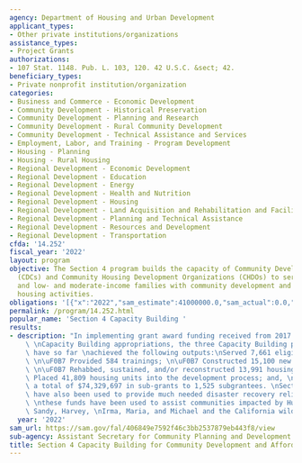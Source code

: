 ```yaml
---
agency: Department of Housing and Urban Development
applicant_types:
- Other private institutions/organizations
assistance_types:
- Project Grants
authorizations:
- 107 Stat. 1148. Pub. L. 103, 120. 42 U.S.C. &sect; 42.
beneficiary_types:
- Private nonprofit institution/organization
categories:
- Business and Commerce - Economic Development
- Community Development - Historical Preservation
- Community Development - Planning and Research
- Community Development - Rural Community Development
- Community Development - Technical Assistance and Services
- Employment, Labor, and Training - Program Development
- Housing - Planning
- Housing - Rural Housing
- Regional Development - Economic Development
- Regional Development - Education
- Regional Development - Energy
- Regional Development - Health and Nutrition
- Regional Development - Housing
- Regional Development - Land Acquisition and Rehabilitation and Facilities Construction
- Regional Development - Planning and Technical Assistance
- Regional Development - Resources and Development
- Regional Development - Transportation
cfda: '14.252'
fiscal_year: '2022'
layout: program
objective: The Section 4 program builds the capacity of Community Development Corporations
  (CDCs) and Community Housing Development Organizations (CHDOs) to serve their communities
  and low- and moderate-income families with community development and affordable
  housing activities.
obligations: '[{"x":"2022","sam_estimate":41000000.0,"sam_actual":0.0,"usa_spending_actual":-19499.63},{"x":"2023","sam_estimate":41000000.0,"sam_actual":0.0,"usa_spending_actual":41000000.0},{"x":"2024","sam_estimate":83000000.0,"sam_actual":0.0,"usa_spending_actual":0.0}]'
permalink: /program/14.252.html
popular_name: 'Section 4 Capacity Building '
results:
- description: "In implementing grant award funding received from 2017 \u2013 2020\
    \ \nCapacity Building appropriations, the three Capacity Building program grantees\
    \ have so far \nachieved the following outputs:\nServed 7,661 eligible organizations;\
    \ \n\uF0B7 Provided 584 trainings; \n\uF0B7 Constructed 15,100 new housing units;\
    \ \n\uF0B7 Rehabbed, sustained, and/or reconstructed 13,991 housing units; \n\uF0B7\
    \ Placed 41,809 housing units into the development process; and, \n\uF0B7 Awarded\
    \ a total of $74,329,697 in sub-grants to 1,525 subgrantees. \nSection 4 funds\
    \ have also been used to provide much needed disaster recovery relief. Specifically,\
    \ \nthese funds have been used to assist communities impacted by Hurricanes Katrina,\
    \ Sandy, Harvey, \nIrma, Maria, and Michael and the California wildfires."
  year: '2022'
sam_url: https://sam.gov/fal/406849e7592f46c3bb2537879eb443f8/view
sub-agency: Assistant Secretary for Community Planning and Development
title: Section 4 Capacity Building for Community Development and Affordable Housing
---
```

